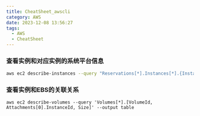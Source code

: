 ```yaml
---
title: CheatSheet_awscli
category: AWS
date: 2023-12-08 13:56:27
tags:
  - AWS
  - CheatSheet
---
```


### 查看实例和对应实例的系统平台信息
```bash
aws ec2 describe-instances --query "Reservations[*].Instances[*].{InstanceId:InstanceId,PlatformDetails:Platform}" --output table
```
### 查看实例和EBS的关联关系
```shell
aws ec2 describe-volumes --query 'Volumes[*].[VolumeId, Attachments[0].InstanceId, Size]' --output table
```
